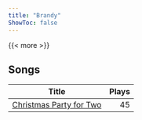 ```yaml
---
title: "Brandy"
ShowToc: false
---
```


{{< more >}}

## Songs
Title | Plays 
----- | -----: 
[Christmas Party for Two](/songs/christmas-party-for-two) | 45

